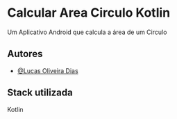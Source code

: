 # Calcular Area Circulo Kotlin

Um Aplicativo Android que calcula a área de um Circulo







## Autores

- [@Lucas Oliveira Dias](https://www.github.com/codedias)








## Stack utilizada

Kotlin
